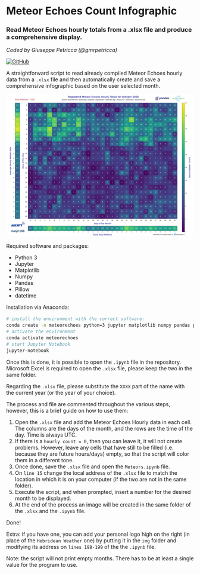 # Meteor Echoes Count Infographic
### Read Meteor Echoes hourly totals from a .xlsx file and produce a comprehensive display.

*Coded by Giuseppe Petricca (@gmrpetricca)*

[![GitHub](https://img.shields.io/github/license/raspishake/rsudp)](https://github.com/raspishake/rsudp/blob/master/LICENSE)

A straightforward script to read already compiled Meteor Echoes hourly data from a `.xlsx` file and then automatically create and save a comprehensive infographic based on the user selected month.


![Example output](October_2020_Meteor_Count.png)

Required software and packages:
- Python 3
- Jupyter
- Matplotlib
- Numpy
- Pandas
- Pillow
- datetime

Installation via Anaconda:
```bash
# install the environment with the correct software:
conda create -n meteorechoes python=3 jupyter matplotlib numpy pandas pillow datetime
# activate the environment
conda activate meteorechoes
# start Jupyter Notebook
jupyter-notebook
```

Once this is done, it is possible to open the `.ipynb` file in the repository. Microsoft Excel is required to open the `.xlsx` file, please keep the two in the same folder.

Regarding the `.xlsx` file, please substitute the `XXXX` part of the name with the current year (or the year of your choice).

The process and file are commented throughout the various steps, however, this is a brief guide on how to use them: 

1. Open the `.xlsx` file and add the Meteor Echoes Hourly data in each cell. The columns are the days of the month, and the rows are the time of the day. Time is always UTC.
2. If there is a `hourly count = 0`, then you can leave it, it will not create problems. However, leave any cells that have still to be filled (i.e. because they are future hours/days) empty, so that the script will color them in a different tone.
3. Once done, save the `.xlsx` file and open the `Meteors.ipynb` file.
4. On `line 15` change the local address of the `.xlsx` file to match the location in which it is on your computer (if the two are not in the same folder).
5. Execute the script, and when prompted, insert a number for the desired month to be displayed.
6. At the end of the process an image will be created in the same folder of the `.xlsx` and the `.ipynb` file.

Done!

Extra: if you have one, you can add your personal logo high on the right (in place of the `Hebridean Weather` one) by putting it in the `img` folder and modifying its address on `lines 198-199` of the the `.ipynb` file.

Note: the script will not print empty months. There has to be at least a single value for the program to use.
